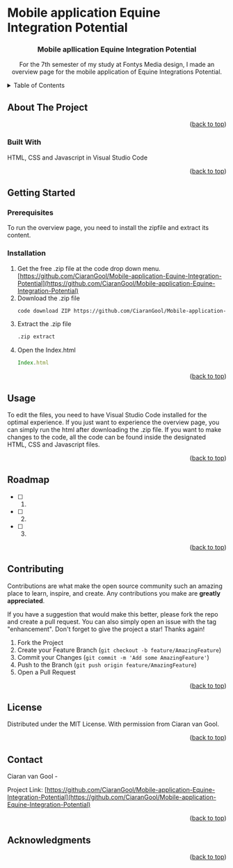<a name="readme-top"></a>
# Mobile application Equine Integration Potential
<h3 align="center">Mobile apllication Equine Integration Potential</h3>

  <p align="center">
    For the 7th semester of my study at Fontys Media design, I made an overview page for the mobile application of Equine Integrations Potential. 
  </p>



<!-- TABLE OF CONTENTS -->
<details>
  <summary>Table of Contents</summary>
  <ol>
    <li>
      <a href="#about-the-project">About The Project</a>
      <ul>
        <li><a href="#built-with">Built With</a></li>
      </ul>
    </li>
    <li>
      <a href="#getting-started">Getting Started</a>
      <ul>
        <li><a href="#prerequisites">Prerequisites</a></li>
        <li><a href="#installation">Installation</a></li>
      </ul>
    </li>
    <li><a href="#usage">Usage</a></li>
    <li><a href="#roadmap">Roadmap</a></li>
    <li><a href="#contributing">Contributing</a></li>
    <li><a href="#license">License</a></li>
    <li><a href="#contact">Contact</a></li>
    <li><a href="#acknowledgments">Acknowledgments</a></li>
  </ol>
</details>



<!-- ABOUT THE PROJECT -->
## About The Project
<p align="right">(<a href="#readme-top">back to top</a>)</p>



### Built With

HTML, CSS and Javascript in Visual Studio Code 

<p align="right">(<a href="#readme-top">back to top</a>)</p>



<!-- GETTING STARTED -->
## Getting Started

### Prerequisites

To run the overview page, you need to install the zipfile and extract its content. 

### Installation

1. Get the free .zip file at the code drop down menu. [https://github.com/CiaranGool/Mobile-application-Equine-Integration-Potential](https://github.com/CiaranGool/Mobile-application-Equine-Integration-Potential)
2. Download the .zip file
   ```sh
   code download ZIP https://github.com/CiaranGool/Mobile-application-Equine-Integration-Potential
   ```
3. Extract the .zip file
   ```sh
   .zip extract
   ```
4. Open the Index.html
   ```js
   Index.html
   ```

<p align="right">(<a href="#readme-top">back to top</a>)</p>



<!-- USAGE EXAMPLES -->
## Usage

To edit the files, you need to have Visual Studio Code installed for the optimal experience. If you just want to experience the overview page, you can simply run the html after downloading the .zip file. If you want to make changes to the code, all the code can be found inside the designated HTML, CSS and Javascript files.

<p align="right">(<a href="#readme-top">back to top</a>)</p>



<!-- ROADMAP -->
## Roadmap

- [ ] 1.
- [ ] 2.
- [ ] 3.

<p align="right">(<a href="#readme-top">back to top</a>)</p>



<!-- CONTRIBUTING -->
## Contributing

Contributions are what make the open source community such an amazing place to learn, inspire, and create. Any contributions you make are **greatly appreciated**.

If you have a suggestion that would make this better, please fork the repo and create a pull request. You can also simply open an issue with the tag "enhancement".
Don't forget to give the project a star! Thanks again!

1. Fork the Project
2. Create your Feature Branch (`git checkout -b feature/AmazingFeature`)
3. Commit your Changes (`git commit -m 'Add some AmazingFeature'`)
4. Push to the Branch (`git push origin feature/AmazingFeature`)
5. Open a Pull Request

<p align="right">(<a href="#readme-top">back to top</a>)</p>



<!-- LICENSE -->
## License

Distributed under the MIT License. With permission from Ciaran van Gool.

<p align="right">(<a href="#readme-top">back to top</a>)</p>



<!-- CONTACT -->
## Contact

Ciaran van Gool - 

Project Link: [https://github.com/CiaranGool/Mobile-application-Equine-Integration-Potential](https://github.com/CiaranGool/Mobile-application-Equine-Integration-Potential)

<p align="right">(<a href="#readme-top">back to top</a>)</p>



<!-- ACKNOWLEDGMENTS -->
## Acknowledgments

<p align="right">(<a href="#readme-top">back to top</a>)</p>
